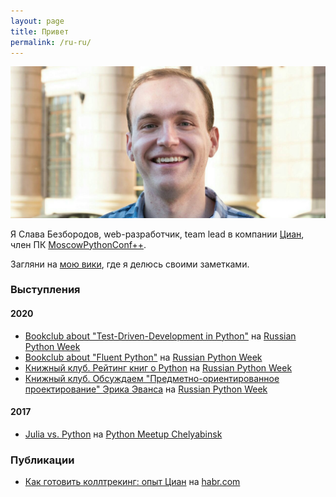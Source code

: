 ```yaml
---
layout: page
title: Привет
permalink: /ru-ru/
---
```


![](/assets/img/about/ava.jpeg)

Я Слава Безбородов, web-разработчик, team lead в компании [Циан](https://cian.ru), член ПК [MoscowPythonConf++](https://conf.python.ru/moscow/2020).

Загляни на [мою вики](https://wiki.slavabezborodov.com), где я делюсь своими заметками.

### Выступления

#### 2020

- [Bookclub about "Test-Driven-Development in Python"](https://conf.python.ru/moscow/2020/abstracts/7101) на [Russian Python Week](https://conf.python.ru/moscow/2020)
- [Bookclub about "Fluent Python"](https://conf.python.ru/moscow/2020/abstracts/7107) на [Russian Python Week](https://conf.python.ru/moscow/2020)
- [Книжный клуб. Рейтинг книг о Python](https://conf.python.ru/moscow/2020/abstracts/7095) на [Russian Python Week](https://conf.python.ru/moscow/2020)
- [Книжный клуб. Обсуждаем "Предметно-ориентированное проектирование" Эрика Эванса](https://conf.python.ru/moscow/2020/abstracts/7070) на [Russian Python Week](https://conf.python.ru/moscow/2020)

#### 2017

- [Julia vs. Python](https://youtu.be/7Nesw_FV8Xk) на [Python Meetup Chelyabinsk](https://pychel.timepad.ru/event/561790/)

### Публикации

- [Как готовить коллтрекинг: опыт Циан](https://habr.com/ru/company/cian/blog/505536/) на [habr.com](https://habr.com)
